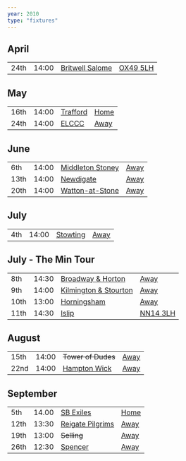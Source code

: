 ```yaml
---
year: 2010
type: "fixtures"
---
```


## April

|  |  |  |  |
|:---|:---|:---|:---|
| 24th | 14:00 | [Britwell Salome](/2010/britwell-salome) | [OX49 5LH](https://goo.gl/maps/CGgpPNyQhotADDFs9) |

## May

|  |  |  |  |
|:---|:---|:---|:---|
| 16th | 14:00 | [Trafford](/2010/trafford) | [Home](https://goo.gl/maps/w2skeCXwzZTEh7e26) |
| 24th | 14:00 | [ELCCC](/2010/elcc) | [Away]() |

## June

|  |  |  |  |
|:---|:---|:---|:---|
| 6th | 14:00 | [Middleton Stoney](/2010/middleton-stoney) | [Away](https://goo.gl/maps/NKG1fHyPgmci55aGA) |
| 13th | 14:00 | [Newdigate](/2010/newdigate) | [Away](https://goo.gl/maps/kQnkUfc3MdtqLyvd8) |
| 20th | 14:00 | [Watton-at-Stone](/2010/watton-at-stone) | [Away](https://goo.gl/maps/JPBQawMsjLgYtVHk9) |

## July

|  |  |  |  |
|:---|:---|:---|:---|
| 4th | 14:00 | [Stowting](/2010/stowting) | [Away](https://goo.gl/maps/A5HTfBKbD44fwSDq7) |

## July - The Min Tour

|  |  |  |  |
|:---|:---|:---|:---|
| 8th | 14:30 | [Broadway & Horton](/2010/broadway-and-horton) | [Away](https://goo.gl/maps/orv3RETHUX95dBWv7) |
| 9th | 14:00 | [Kilmington & Stourton](/2010/kilmington-and-tourton) | [Away]() |
| 10th | 13:00 | [Horningsham](/2010/horningsham) | [Away](https://goo.gl/maps/SNpXcsajYDXfjmff7) |
| 11th | 14:30 | [Islip](/2010/islip) | [NN14 3LH](https://goo.gl/maps/ceJApjnpXCpYJQC97) |

## August

|  |  |  |  |
|:---|:---|:---|:---|
| 15th | 14:00 | <del>Tower of Dudes</del> | [Away]() |
| 22nd | 14:00 | [Hampton Wick](/2010/hampton-wick) | [Away]() |

## September

|  |  |  |  |
|:---|:---|:---|:---|
| 5th | 14.00 | [SB Exiles](/2010/sb-exiles) | [Home]() |
| 12th | 13:30 | [Reigate Pilgrims](/2010/reigate-pilgrims) | [Away](https://goo.gl/maps/z54KDhWLtQreY6xy9) |
| 19th | 13:00 | <del>Selling</del> | [Away]() |
| 26th | 12:30 | [Spencer](/2010/spencer) | [Away]() |